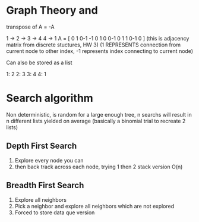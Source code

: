 # Graph Theory and

transpose of A = -A

1 -> 2 -> 3 -> 4
4 -> 1
A =
[
 0 1 0-1
-1 0 1 0
 0-1 0 1
 1 0-1 0
] (this is adjacency matrix from discrete stuctures, HW 3)
(1 REPRESENTS connection from current node to other index, -1 represents index connecting to current node)

Can also be stored as a list

1: 2
2: 3
3: 4
4: 1

# Search algorithm

Non deterministic, is random
for a large enough tree, n searchs will result in n different lists yielded on average
(basically a binomial trial to recreate 2 lists)
## Depth First Search
1. Explore every node you can
2. then back track across each node, trying 1 then 2
stack version
O(n)
## Breadth First Search
1. Explore all neighbors
2. Pick a neighbor and explore all neighbors which are not explored
3. Forced to store data
que version

